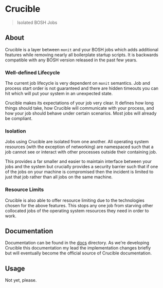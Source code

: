 # Crucible

> Isolated BOSH Jobs

## About

Crucible is a layer between `monit` and your BOSH jobs which adds additional
features while removing nearly all boilerplate startup scripts. It is backwards
compatible with any BOSH version released in the past few years.

### Well-defined Lifecycle

The current job lifecycle is very dependent on `monit` semantics. Job and
process start order is not guaranteed and there are hidden timeouts you can hit
which will put your system in an unexpected state.

Crucible makes its expectations of your job very clear. It defines how long
things should take, how Crucible will communicate with your process, and how
your job should behave under certain scenarios. Most jobs will already be
compliant.

### Isolation

Jobs using Crucible are isolated from one another. All operating system
resources (with the exception of networking) are namespaced such that a job
cannot see or interact with other processes outside their containing job.

This provides a far smaller and easier to maintain interface between your jobs
and the system but crucially provides a security barrier such that if one of the
jobs on your machine is compromised then the incident is limited to just that
job rather than all jobs on the same machine.

### Resource Limits

Crucible is also able to offer resource limiting due to the technologies chosen
for the above features. This stops any one job from starving other collocated
jobs of the operating system resources they need in order to work.

## Documentation

Documentation can be found in the [docs](docs) directory. As we're developing
Crucible this documentation my lead the implementation changes briefly but will
eventually become the official source of Crucible documentation.

## Usage

Not yet, please.


